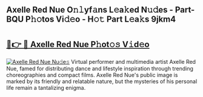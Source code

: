 ## Axelle Red Nue O𝚗𝚕yf𝚊ns L𝚎a𝚔ed N𝚞𝚍es - Part-BQU P𝚑𝚘tos Vi𝚍𝚎o - H𝚘𝚝 Part L𝚎a𝚔s 9jkm4

# <h2><a href="http://kf77dqd.oniu.top/?m=Axelle+Red+Nue">🔗👉 🔴 Axelle Red Nue P𝚑ot𝚘𝚜 V𝚒d𝚎o</a></h2>

[![Axelle Red Nue Nu𝚍e𝚜](https://i.imgur.com/0qMVB7G.gif)](http://kf77dqd.oniu.top/?m=Axelle+Red+Nue)
Virtual performer and multimedia artist Axelle Red Nue, famed for distributing dance and lifestyle inspiration through trending choreographies and compact films. Axelle Red Nue's public image is marked by its friendly and relatable nature, but the mysteries of his personal life remain a tantalizing enigma.  

